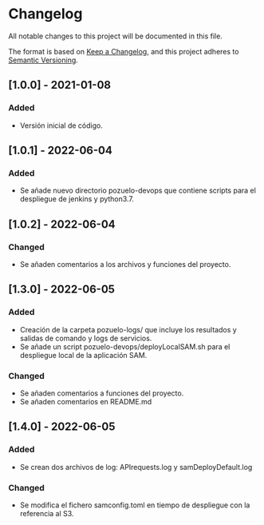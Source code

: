 # Changelog
All notable changes to this project will be documented in this file.

The format is based on [Keep a Changelog](https://keepachangelog.com/en/1.0.0/),
and this project adheres to [Semantic Versioning](https://semver.org/spec/v2.0.0.html).

## [1.0.0] - 2021-01-08
### Added
- Versión inicial de código.

## [1.0.1] - 2022-06-04
### Added
- Se añade nuevo directorio pozuelo-devops que contiene scripts para el despliegue de jenkins y python3.7.

## [1.0.2] - 2022-06-04
### Changed
- Se añaden comentarios a los archivos y funciones del proyecto.

## [1.3.0] - 2022-06-05
### Added
- Creación de la carpeta pozuelo-logs/ que incluye los resultados y salidas de comando y logs de servicios.
- Se añade un script pozuelo-devops/deployLocalSAM.sh para el despliegue local de la aplicación SAM.

### Changed
- Se añaden comentarios a funciones del proyecto.
- Se añaden comentarios en README.md

## [1.4.0] - 2022-06-05
### Added
- Se crean dos archivos de log: APIrequests.log y samDeployDefault.log

### Changed
- Se modifica el fichero samconfig.toml en tiempo de despliegue con la referencia al S3.
